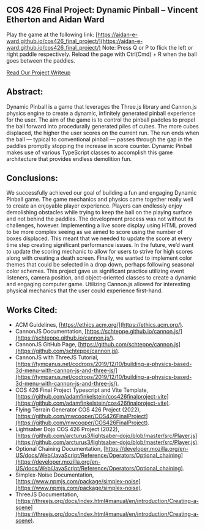 ## COS 426 Final Project: Dynamic Pinball – Vincent Etherton and Aidan Ward

Play the game at the following link: [https://aidan-e-ward.github.io/cos426_final_project/](https://aidan-e-ward.github.io/cos426_final_project/)
Note: Press Q or P to flick the left or right paddle respectively. Reload the page with Ctrl(Cmd) + R when the ball goes between the paddles.

[Read Our Project Writeup](./writeup.pdf)

## Abstract:

Dynamic Pinball is a game that leverages the Three.js library and Cannon.js physics engine to create a dynamic, infinitely generated pinball experience for the user. The aim of the game is to control the pinball paddles to propel the ball forward into procedurally generated piles of cubes. The more cubes displaced, the higher the user scores on the current run. The run ends when the ball — typical to conventional pinball — passes through the gap in the paddles promptly stopping the increase in score counter. Dynamic Pinball makes use of various TypeScript classes to accomplish this game architecture that provides endless demolition fun.

## Conclusions:

We successfully achieved our goal of building a fun and engaging Dynamic Pinball game. The game mechanics and physics came together really well to create an enjoyable player experience. Players can endlessly enjoy demolishing obstacles while trying to keep the ball on the playing surface and not behind the paddles.
The development process was not without its challenges, however. Implementing a live score display using HTML proved to be more complex seeing as we aimed to score using the number of boxes displaced. This meant that we needed to update the score at every time step creating significant performance issues. In the future, we’d want to update the scoring mechanic to allow for users to strive for high scores along with creating a death screen. Finally, we wanted to implement color themes that could be selected in a drop down, perhaps following seasonal color schemes.
This project gave us significant practice utilizing event listeners, camera position, and object-oriented classes to create a dynamic and engaging computer game. Utilizing Cannon.js allowed for interesting physical mechanics that the user could experience first-hand.

## Works Cited:

-   ACM Guidelines, [https://ethics.acm.org/](https://ethics.acm.org/).
-   CannonJS Documentation, [https://schteppe.github.io/cannon.js/](https://schteppe.github.io/cannon.js/).
-   CannonJS GitHub Page, [https://github.com/schteppe/cannon.js](https://github.com/schteppe/cannon.js).
-   CannonJS with ThreeJS Tutorial, [https://tympanus.net/codrops/2019/12/10/building-a-physics-based-3d-menu-with-cannon-js-and-three-js/](https://tympanus.net/codrops/2019/12/10/building-a-physics-based-3d-menu-with-cannon-js-and-three-js/).
-   COS 426 Final Project Typescript and Vite Template, [https://github.com/adamfinkelstein/cos426finalproject-vite](https://github.com/adamfinkelstein/cos426finalproject-vite).
-   Flying Terrain Generator COS 426 Project (2022), [https://github.com/mwcooper/COS426FinalProject](https://github.com/mwcooper/COS426FinalProject).
-   Lightsaber Dojo COS 426 Project (2022), [https://github.com/arcturus3/lightsaber-dojo/blob/master/src/Player.js](https://github.com/arcturus3/lightsaber-dojo/blob/master/src/Player.js).
-   Optional Chaining Documentation, [https://developer.mozilla.org/en-US/docs/Web/JavaScript/Reference/Operators/Optional_chaining](https://developer.mozilla.org/en-US/docs/Web/JavaScript/Reference/Operators/Optional_chaining).
-   Simplex-Noise Documentation, [https://www.npmjs.com/package/simplex-noise](https://www.npmjs.com/package/simplex-noise).
-   ThreeJS Documentation, [https://threejs.org/docs/index.html#manual/en/introduction/Creating-a-scene](https://threejs.org/docs/index.html#manual/en/introduction/Creating-a-scene).
